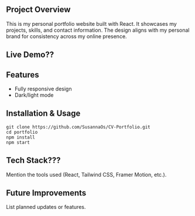 ## Project Overview
This is my personal portfolio website built with React. It showcases my projects, skills, and contact information. The design aligns with my personal brand for consistency across my online presence.

## Live Demo??

## Features

* Fully responsive design
* Dark/light mode

## Installation & Usage

```
git clone https://github.com/SusannaOs/CV-Portfolio.git
cd portfolio
npm install
npm start
```

## Tech Stack???

Mention the tools used (React, Tailwind CSS, Framer Motion, etc.).

## Future Improvements

List planned updates or features.
